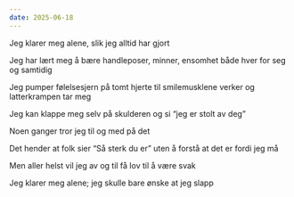 ```yaml
---
date: 2025-06-18
---
```

Jeg klarer meg alene,
slik jeg alltid har gjort 

Jeg har lært meg å bære
handleposer, minner, ensomhet 
både hver for seg og samtidig

Jeg pumper følelsesjern på tomt hjerte
til smilemusklene verker
og latterkrampen tar meg

Jeg kan klappe meg selv på skulderen 
og si “jeg er stolt av deg”

Noen ganger tror jeg til og med på det

Det hender at folk sier
“Så sterk du er”
uten å forstå
at det er fordi jeg må

Men aller helst vil jeg
av og til
få lov til å være
svak

Jeg klarer meg alene;
jeg skulle bare ønske at jeg slapp
